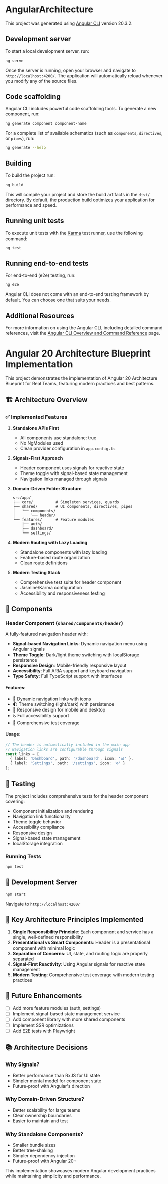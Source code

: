 # AngularArchitecture

This project was generated using [Angular CLI](https://github.com/angular/angular-cli) version 20.3.2.

## Development server

To start a local development server, run:

```bash
ng serve
```

Once the server is running, open your browser and navigate to `http://localhost:4200/`. The application will automatically reload whenever you modify any of the source files.

## Code scaffolding

Angular CLI includes powerful code scaffolding tools. To generate a new component, run:

```bash
ng generate component component-name
```

For a complete list of available schematics (such as `components`, `directives`, or `pipes`), run:

```bash
ng generate --help
```

## Building

To build the project run:

```bash
ng build
```

This will compile your project and store the build artifacts in the `dist/` directory. By default, the production build optimizes your application for performance and speed.

## Running unit tests

To execute unit tests with the [Karma](https://karma-runner.github.io) test runner, use the following command:

```bash
ng test
```

## Running end-to-end tests

For end-to-end (e2e) testing, run:

```bash
ng e2e
```

Angular CLI does not come with an end-to-end testing framework by default. You can choose one that suits your needs.

## Additional Resources

For more information on using the Angular CLI, including detailed command references, visit the [Angular CLI Overview and Command Reference](https://angular.dev/tools/cli) page.

# Angular 20 Architecture Blueprint Implementation

This project demonstrates the implementation of Angular 20 Architecture Blueprint for Real Teams, featuring modern practices and best patterns.

## 🏗️ Architecture Overview

### ✅ Implemented Features

1. **Standalone APIs First**
   - All components use standalone: true
   - No NgModules used
   - Clean provider configuration in `app.config.ts`

2. **Signals-First Approach**
   - Header component uses signals for reactive state
   - Theme toggle with signal-based state management
   - Navigation links managed through signals

3. **Domain-Driven Folder Structure**
   ```
   src/app/
   ├── core/          # Singleton services, guards
   ├── shared/        # UI components, directives, pipes
   │   └── components/
   │       └── header/
   └── features/      # Feature modules
       ├── auth/
       ├── dashboard/
       └── settings/
   ```

4. **Modern Routing with Lazy Loading**
   - Standalone components with lazy loading
   - Feature-based route organization
   - Clean route definitions

5. **Modern Testing Stack**
   - Comprehensive test suite for header component
   - Jasmine/Karma configuration
   - Accessibility and responsiveness testing

## 🧩 Components

### Header Component (`shared/components/header`)

A fully-featured navigation header with:

- **Signal-based Navigation Links**: Dynamic navigation menu using Angular signals
- **Theme Toggle**: Dark/light theme switching with localStorage persistence
- **Responsive Design**: Mobile-friendly responsive layout
- **Accessibility**: Full ARIA support and keyboard navigation
- **Type Safety**: Full TypeScript support with interfaces

#### Features:
- 🔗 Dynamic navigation links with icons
- 🌓 Theme switching (light/dark) with persistence
- 📱 Responsive design for mobile and desktop
- ♿ Full accessibility support
- 🧪 Comprehensive test coverage

#### Usage:
```typescript
// The header is automatically included in the main app
// Navigation links are configurable through signals
const links = [
  { label: 'Dashboard', path: '/dashboard', icon: '📊' },
  { label: 'Settings', path: '/settings', icon: '⚙️' }
];
```

## 🧪 Testing

The project includes comprehensive tests for the header component covering:

- Component initialization and rendering
- Navigation link functionality
- Theme toggle behavior
- Accessibility compliance
- Responsive design
- Signal-based state management
- localStorage integration

### Running Tests

```bash
npm test
```

## 🚀 Development Server

```bash
npm start
```

Navigate to `http://localhost:4200/`

## 📝 Key Architecture Principles Implemented

1. **Single Responsibility Principle**: Each component and service has a single, well-defined responsibility
2. **Presentational vs Smart Components**: Header is a presentational component with minimal logic
3. **Separation of Concerns**: UI, state, and routing logic are properly separated
4. **Signal-First Reactivity**: Using Angular signals for reactive state management
5. **Modern Testing**: Comprehensive test coverage with modern testing practices

## 🔄 Future Enhancements

- [ ] Add more feature modules (auth, settings)
- [ ] Implement signal-based state management service
- [ ] Add component library with more shared components
- [ ] Implement SSR optimizations
- [ ] Add E2E tests with Playwright

## 📚 Architecture Decisions

### Why Signals?
- Better performance than RxJS for UI state
- Simpler mental model for component state
- Future-proof with Angular's direction

### Why Domain-Driven Structure?
- Better scalability for large teams
- Clear ownership boundaries
- Easier to maintain and test

### Why Standalone Components?
- Smaller bundle sizes
- Better tree-shaking
- Simpler dependency injection
- Future-proof with Angular 20+

This implementation showcases modern Angular development practices while maintaining simplicity and performance.